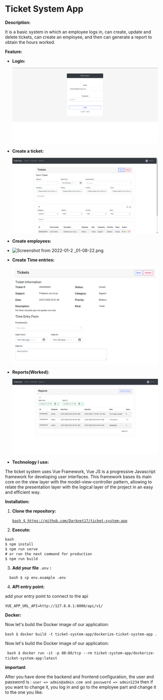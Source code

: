 # Ticket System App 

**Description:**

It is a basic system in which an employee logs in, can create, update and delete tickets, can create an employee, and then can generate a report to obtain the hours worked.

**Feature:**

- **Login:**

  ![Screenshot from 2022-01-23 01-02-38.png](documentation/Screenshot_from_2022-01-23_01-02-38.png)
    
- **Create a ticket:**

  ![Screenshot from 2022-01-23 01-04-40.png](documentation/Screenshot_from_2022-01-23_01-04-40.png)

- **Create employees:**

- ![Screenshot from 2022-01-2 _01-08-22.png](documentation/Screenshot_from_2022-01-23_01-08-22.png)
    
- **Create Time entries:**

  ![Screenshot from 2022-01-23 01-04-56.png](documentation/Screenshot_from_2022-01-23_01-04-56.png)
    

- **Reports(Worked):**

  ![Screenshot from 2022-01-23 13-27-49.png](documentation/Screenshot_from_2022-01-23_13-27-49.png)
    
- **Technology I use:**

The ticket system uses Vue Framework, Vue JS is a progressive Javascript framework for developing user interfaces. This framework bases its main core on the view layer with the model-view-controller pattern, allowing to relate the presentation layer with the logical layer of the project in an easy and efficient way.

**Installation:**

1. **Clone the repository:**
    
    [`bash $ https://github.com/Darknet17/ticket-system-app`](https://github.com/Darknet17/ticket-system-app)
    

 2.  **Execute:** 

```
bash
$ npm install
$ npm run serve
# or run the next command for production
$ npm run build
```

 3.  **Add your file** `.env` **:**

 ` 
 bash
 $ cp env.example .env`

 4. **API entry point:**

add your entry point to connect to the api

`VUE_APP_URL_API=http://127.0.0.1:8000/api/v1/`

**Docker:**

Now let's build the Docker image of our application: 

`bash $ docker build -t ticket-system-app/dockerize-ticket-system-app .`

Now let's build the Docker image of our application:

` bash $ docker run -it -p 80:80/tcp --rm ticket-system-app/dockerize-ticket-system-app:latest`

**important**

After you have done the backend and frontend configuration, the user and password is :
`
user => admin@admin.com and password => admin1234
`
then if you want to change it, you log in and go to the employee part and change it to the one you like.
 
 
